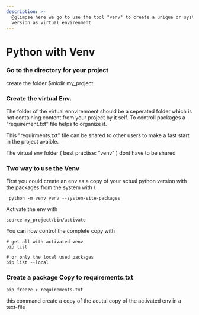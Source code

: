 ```yaml
---
description: >-
  @glimpse here we go to use the tool "venv" to create a unique or system
  version as virtual envirenment
---
```


# Python with Venv

### Go to the directory for your project

create the folder $mkdir my\_project

### Create the virtual Env.

The folder of the virtual ennvirenment should be a seperated folder which is not containing content from your project by it self. To controll packages a "requirement.txt" file helps to organize it.

This "requirments.txt" file can be shared to other users to make a fast start in the project avaible.

The virtual env folder ( best practise: "venv" ) dont have to be shared



### Two way to use the Venv

First you could create an env as a copy of your actual python version with the packages from the system with \


```
 python -m venv venv --system-site-packages 
```

Activate the env with&#x20;

```
source my_project/bin/activate
```

You can now control the complete copy  with&#x20;

```
# get all with activated venv
pip list

# or only the local used packages
pip list --local
```

### Create a package Copy to requirements.txt

```
pip freeze > requirements.txt
```

this command create a copy of the acutal copy of the activated env in a text-file
